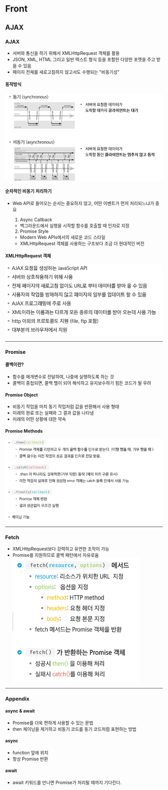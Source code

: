 # Front

## AJAX

### AJAX

- 서버와 통신을 하기 위해서 XMLHttpRequest 객체를 활용
- JSON, XML, HTML 그리고 일반 텍스트 형식 등을 포함한 다양한 포맷을 주고 받을 수 있음
- 페이지 전체를 새로고침하지 않고서도 수행되는 "비동기성"

#### 동작방식

![alt text](image.png)

#### 순차적인 비동기 처리하기

- Web API로 들어오는 순서는 중요하지 않고, 어떤 이벤트가 먼저 처리되느냐가 중요

  1. Async Callback

  - 백그라운드에서 실행을 시작할 함수를 호출할 때 인자로 지정

  2. Promise Style

  - Modern Web APIs에서의 새로운 코드 스타일
  - XMLHttpRequest 객체를 사용하는 구조보다 조금 더 현대적인 버전

#### XMLHttpRequest 객체

![alt text](image-1.png)

---

### Promise

#### 콜백이란?

- 함수를 매개변수로 전달하여, 나중에 실행하도록 하는 것
- 콜백이 중첩되면, 콜백 헬이 되어 해석하고 유지보수하기 힘든 코드가 될 우려

#### Promise Object

- 비동기 작업을 마치 동기 작업처럼 값을 반환해서 사용 형태
- 미래의 완료 또는 실패와 그 결과 값을 나타냄
- 미래의 어떤 상황에 대한 약속

#### Promise Methods

![alt text](image-2.png)

---

### Fetch

- XMLHttpRequest보다 강력하고 유연한 조작이 가능
- Promise를 지원하므로 콜백 패턴에서 자유로움
  ![alt text](image-3.png)

---

### Appendix

#### async & await

- Promise를 더욱 편하게 사용할 수 있는 문법
- then 체이닝을 제거하고 비동기 코드를 동기 코드처럼 표현하는 방법

#### async

- function 앞에 위치
- 항상 Promise 반환

#### await

- await 키워드를 만나면 Promise가 처리될 때까지 기다린다.
